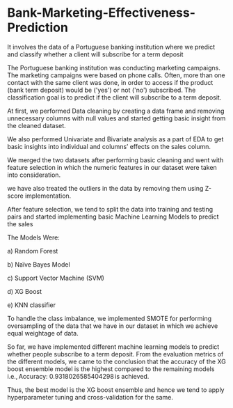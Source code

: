 # Bank-Marketing-Effectiveness-Prediction
It involves the data of a Portuguese banking institution where we predict and classify whether a client will subscribe for a term deposit 

The Portuguese banking institution was conducting marketing campaigns. The marketing campaigns were based on phone calls. Often, more than one contact with the same client was done, in order to access if the product (bank term deposit) would be ('yes') or not ('no') subscribed. The classification goal is to predict if the client will subscribe to a term deposit. 

 

At first, we performed Data cleaning by creating a data frame and removing unnecessary columns with null values and started getting basic insight from the cleaned dataset. 

 

We also performed Univariate and Bivariate analysis as a part of EDA to get basic insights into individual and columns’ effects on the sales column. 

 

We merged the two datasets after performing basic cleaning and went with feature selection in which the numeric features in our dataset were taken into consideration. 

 

we have also treated the outliers in the data by removing them using Z-score implementation. 

 

After feature selection, we tend to split the data into training and testing pairs and started implementing basic Machine Learning Models to predict the sales  

 

The Models Were: 

a) Random Forest 

b) Naïve Bayes Model 

c) Support Vector Machine (SVM)  

d) XG Boost 

e) KNN classifier 

 

To handle the class imbalance, we implemented SMOTE for performing oversampling of the data that we have in our dataset in which we achieve equal weightage of data. 

So far, we have implemented different machine learning models to predict whether people subscribe to a term deposit. From the evaluation metrics of the different models, we came to the conclusion that the accuracy of the XG boost ensemble model is the highest compared to the remaining models i.e., Accuracy: 0.9318026585404298 is achieved. 

Thus, the best model is the XG boost ensemble and hence we tend to apply hyperparameter tuning and cross-validation for the same. 
